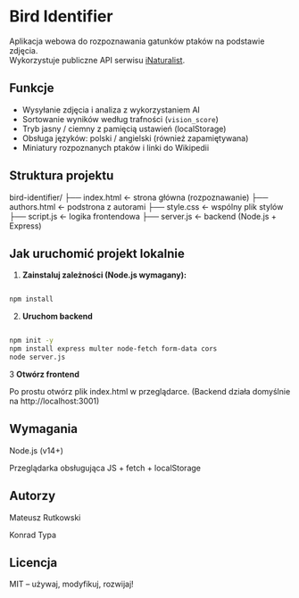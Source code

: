 # Bird Identifier

Aplikacja webowa do rozpoznawania gatunków ptaków na podstawie zdjęcia.  
Wykorzystuje publiczne API serwisu [iNaturalist](https://api.inaturalist.org/v1/docs).

## Funkcje

- Wysyłanie zdjęcia i analiza z wykorzystaniem AI
- Sortowanie wyników według trafności (`vision_score`)
- Tryb jasny / ciemny z pamięcią ustawień (localStorage)
- Obsługa języków: polski / angielski (również zapamiętywana)
- Miniatury rozpoznanych ptaków i linki do Wikipedii


## Struktura projektu
bird-identifier/ 
├── index.html ← strona główna (rozpoznawanie) 
├── authors.html ← podstrona z autorami 
├── style.css ← wspólny plik stylów 
├── script.js ← logika frontendowa 
├── server.js ← backend (Node.js + Express)


## Jak uruchomić projekt lokalnie

1. **Zainstaluj zależności (Node.js wymagany):**

```bash

npm install

```

2.  **Uruchom backend**

```bash

npm init -y
npm install express multer node-fetch form-data cors
node server.js

```

3 **Otwórz frontend**

Po prostu otwórz plik index.html w przeglądarce.
(Backend działa domyślnie na http://localhost:3001)

## Wymagania
Node.js (v14+)

Przeglądarka obsługująca JS + fetch + localStorage

## Autorzy
Mateusz Rutkowski

Konrad Typa



## Licencja
MIT – używaj, modyfikuj, rozwijaj!


